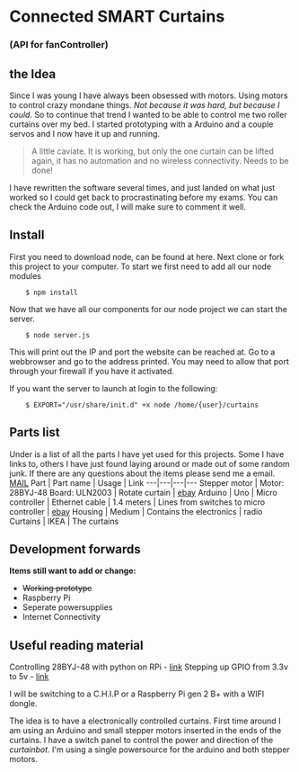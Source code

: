# Connected SMART Curtains
### (API for fanController)

## the Idea
Since I was young I have always been obsessed with motors. Using motors to control crazy mondane things. *Not because it was hard, but because I could.* So to continue that trend I wanted to be able to control me two roller curtains over my bed. I started prototyping with a Arduino and a couple servos and I now have it up and running. 
>A little caviate. It is working, but only the one curtain can be lifted again, it has no automation and no wireless connectivity. Needs to be done!

I have rewritten the software several times, and just landed on what just worked so I could get back to procrastinating before my exams. You can check the Arduino code out, I will make sure to comment it well.

## Install
First you need to download node, can be found at here.
Next clone or fork this project to your computer. To start we first need to add all our node modules
```unix  
    $ npm install
```
Now that we have all our components for our node project we can start the server.
```unix
    $ node server.js
```
This will print out the IP and port the website can be reached at. Go to a webbrowser and go to the address printed. You may need to allow that port through your firewall if you have it activated. 

If you want the server to launch at login to the following:
```unix
    $ EXPORT="/usr/share/init.d" +x node /home/{user}/curtains
```


## Parts list
Under is a list of all the parts I have yet used for this projects. Some I have links to, others I have just found laying around or made out of some random junk. If there are any questions about the items please send me a email. [MAIL](https://google.com)
Part | Part name | Usage | Link
---|---|---|---
Stepper motor | Motor: 28BYJ-48 Board: ULN2003 | Rotate curtain | [ebay](https://goo.gl/tHQHP3 "ebay.com Stepper Motors")
Arduino | Uno | Micro controller | 
Ethernet cable | 1.4 meters | Lines from switches to micro controller | [ebay](https://goo.gl/EOS7BO "ebay.com 200' Cat6")
Housing | Medium | Contains the electronics | radio
Curtains | IKEA | The curtains

## Development forwards
**Items still want to add or change:**
* ~~Working prototype~~
* Raspberry Pi
* Seperate powersupplies
* Internet Connectivity 

## Useful reading material
Controlling 28BYJ-48 with python on RPi - [link](https://defendtheplanet.net/2014/05/04/controlling-a-stepper-motor-28byi-48-with-a-raspberry-pi/)
Stepping up GPIO from 3.3v to 5v - [link](https://www.raspberrypi.org/forums/viewtopic.php?t=40540&p=331220)


I will be switching to a C.H.I.P or a Raspberry Pi gen 2 B+ with a WIFI dongle. 

The idea is to have a electronically controlled curtains. First time around I am using an Arduino and small stepper motors inserted in the ends of the curtains. I have a switch panel to control the power and direction of the *curtainbot*. I'm using a single powersource for the arduino and both stepper motors. 
